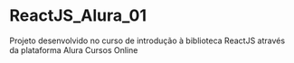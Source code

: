 # ReactJS_Alura_01
Projeto desenvolvido no curso de introdução à biblioteca ReactJS através da plataforma Alura Cursos Online
